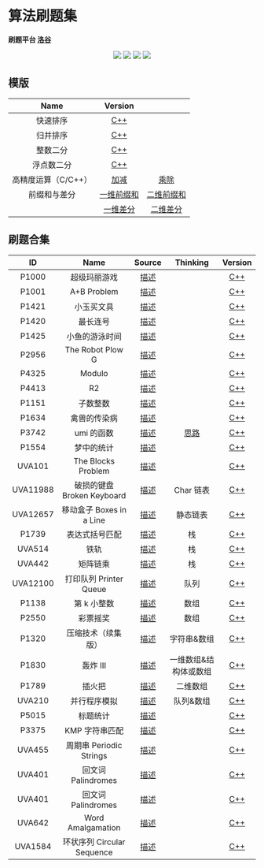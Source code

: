 # 算法刷题集

**刷题平台 [洛谷](https://www.luogu.com.cn)**

<p align="center">
<img src="https://img.shields.io/badge/language-C++-green?style=for-the-badge">
<img src="https://img.shields.io/badge/language-golang-6BACF9?style=for-the-badge">
<img src="https://img.shields.io/badge/language-java-yellow?style=for-the-badge">
<img src="https://img.shields.io/badge/language-python-blue?style=for-the-badge">
</p>

## 模版

|        Name         |                  Version                   |                                             |
| :-----------------: | :----------------------------------------: | :-----------------------------------------: |
|      快速排序       |    [C++](00QuickSortTemplate/main.cpp)     |
|      归并排序       |    [C++](00MergeSortTemplate/main.cpp)     |
|      整数二分       |  [C++](00IntegerBinaryTemplate/main.cpp)   |
|     浮点数二分      |   [C++](00FloatBinaryTemplate/main.cpp)    |
| 高精度运算（C/C++） |  [加减](00HighPrecisionTemplate/main.cpp)  |  [乘除](00HighPrecisionTemplate2/main.cpp)  |
|    前缀和与差分     | [一维前缀和](00PrefixSumTemplate/main.cpp) | [二维前缀和](00PrefixSumTemplate2/main.cpp) |
|                     | [一维差分](00DifferenceTemplate/main.cpp)  | [二维差分](00DifferenceTemplate2/main.cpp)  |

## 刷题合集

|    ID    |            Name            |        Source         |         Thinking          |           Version            |
| :------: | :------------------------: | :-------------------: | :-----------------------: | :--------------------------: |
|  P1000   |        超级玛丽游戏        |  [描述](P1000-cpp/)   |                           |  [C++](P1000-cpp/main.cpp)   |
|  P1001   |        A+B Problem         |  [描述](P1001-cpp/)   |                           |  [C++](P1001-cpp/main.cpp)   |
|  P1421   |         小玉买文具         |  [描述](P1421-cpp/)   |                           |  [C++](P1421-cpp/main.cpp)   |
|  P1420   |          最长连号          |  [描述](P1420-cpp/)   |                           |  [C++](P1420-cpp/main.cpp)   |
|  P1425   |       小鱼的游泳时间       |  [描述](P1425-cpp/)   |                           |  [C++](P1425-cpp/main.cpp)   |
|  P2956   |      The Robot Plow G      |  [描述](P2956-cpp/)   |                           |  [C++](P2956-cpp/main.cpp)   |
|  P4325   |           Modulo           |  [描述](P4325-cpp/)   |                           |  [C++](P4325-cpp/main.cpp)   |
|  P4413   |             R2             |  [描述](P4413-cpp/)   |                           |  [C++](P4413-cpp/main.cpp)   |
|  P1151   |          子数整数          |  [描述](P1151-cpp/)   |                           |  [C++](P1151-cpp/main.cpp)   |
|  P1634   |        禽兽的传染病        |  [描述](P1634-cpp/)   |                           |  [C++](P1634-cpp/main.cpp)   |
|  P3742   |         umi 的函数         |  [描述](P3742-cpp/)   | [思路](P3742-cpp/IDEA.md) |  [C++](P3742-cpp/main.cpp)   |
|  P1554   |         梦中的统计         |  [描述](P1554-cpp/)   |                           |  [C++](P1554-cpp/main.cpp)   |
|  UVA101  |     The Blocks Problem     |  [描述](UVA101-cpp/)  |                           |  [C++](UVA101-cpp/main.cpp)  |
| UVA11988 | 破损的键盘 Broken Keyboard | [描述](UVA11988-cpp/) |         Char 链表         | [C++](UVA11988-cpp/main.cpp) |
| UVA12657 |  移动盒子 Boxes in a Line  | [描述](UVA12657-cpp/) |         静态链表          | [C++](UVA12657-cpp/main.cpp) |
|  P1739   |       表达式括号匹配       |  [描述](P1739-cpp/)   |            栈             |  [C++](P1739-cpp/main.cpp)   |
|  UVA514  |            铁轨            |  [描述](UVA514-cpp/)  |            栈             |  [C++](UVA514-cpp/main.cpp)  |
|  UVA442  |          矩阵链乘          |  [描述](UVA442-cpp/)  |            栈             |  [C++](UVA442-cpp/main.cpp)  |
| UVA12100 |   打印队列 Printer Queue   | [描述](UVA12100-cpp/) |           队列            | [C++](UVA12100-cpp/main.cpp) |
|  P1138   |        第 k 小整数         |  [描述](P1138-cpp/)   |           数组            |  [C++](P1138-cpp/main.cpp)   |
|  P2550   |          彩票摇奖          |  [描述](P1138-cpp/)   |           数组            |  [C++](P1138-cpp/main.cpp)   |
|  P1320   |     压缩技术（续集版）     |  [描述](P1320-cpp/)   |        字符串&数组        |  [C++](P1320-cpp/main.cpp)   |
|  P1830   |          轰炸 III          |  [描述](P1830-cpp/)   |   一维数组&结构体或数组   |  [C++](P1830-cpp/main.cpp)   |
|  P1789   |           插火把           |  [描述](P1789-cpp/)   |         二维数组          |  [C++](P1789-cpp/main.cpp)   |
|  UVA210  |        并行程序模拟        |  [描述](UVA210-cpp/)  |         队列&数组         |  [C++](UVA210-cpp/main.cpp)  |
|  P5015   |          标题统计          |  [描述](P5015-cpp/)   |                           |  [C++](P5015-cpp/main.cpp)   |
|  P3375   |       KMP 字符串匹配       |  [描述](P3375-cpp/)   |                           |  [C++](P3375-cpp/main.cpp)   |
|  UVA455  |  周期串 Periodic Strings   |  [描述](UVA455-cpp/)  |                           |  [C++](UVA455-cpp/main.cpp)  |
|  UVA401  |     回文词 Palindromes     |  [描述](UVA401-cpp/)  |                           |  [C++](UVA401-cpp/main.cpp)  |
|  UVA401  |     回文词 Palindromes     |  [描述](UVA401-cpp/)  |                           |  [C++](UVA401-cpp/main.cpp)  |
|  UVA642  |     Word Amalgamation      |  [描述](UVA642-cpp/)  |                           |  [C++](UVA642-cpp/main.cpp)  |
| UVA1584  | 环状序列 Circular Sequence | [描述](UVA1584-cpp/)  |                           | [C++](UVA1584-cpp/main.cpp)  |
